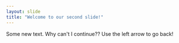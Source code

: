 ```yaml
---
layout: slide
title: "Welcome to our second slide!"
---
```

Some new text. Why can't I continue??
Use the left arrow to go back!
